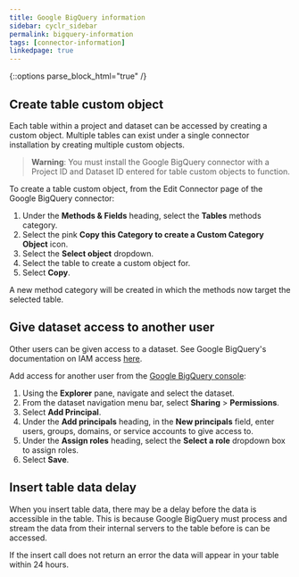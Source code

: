 ```yaml
---
title: Google BigQuery information
sidebar: cyclr_sidebar
permalink: bigquery-information
tags: [connector-information]
linkedpage: true
---
```

{::options parse_block_html="true" /}
<section class="card">
  
## Create table custom object

Each table within a project and dataset can be accessed by creating a custom object. Multiple tables can exist under a single connector installation by creating multiple custom objects. 

> **Warning**: You must install the Google BigQuery connector with a Project ID and Dataset ID entered for table custom objects to function. 

To create a table custom object, from the Edit Connector page of the Google BigQuery connector:

1. Under the **Methods & Fields** heading, select the **Tables** methods category.
2. Select the pink **Copy this Category to create a Custom Category Object** icon.
3. Select the **Select object** dropdown.
4. Select the table to create a custom object for.
5. Select **Copy**.

A new method category will be created in which the methods now target the selected table.

</section>

<section class="card">

## Give dataset access to another user

Other users can be given access to a dataset. See Google BigQuery's documentation on IAM access [here](https://cloud.google.com/bigquery/docs/access-control).

Add access for another user from the [Google BigQuery console](https://console.cloud.google.com/bigquery):

1. Using the **Explorer** pane, navigate and select the dataset.
2. From the dataset navigation menu bar, select **Sharing** > **Permissions**.
3. Select **Add Principal**.
4. Under the **Add principals** heading, in the **New principals** field, enter users, groups, domains, or service accounts to give access to.
5. Under the **Assign roles** heading, select the **Select a role** dropdown box to assign roles.
6. Select **Save**.

</section>

<section class="card">

## Insert table data delay

When you insert table data, there may be a delay before the data is accessible in the table. This is because Google BigQuery must process and stream the data from their internal servers to the table before is can be accessed.

If the insert call does not return an error the data will appear in your table within 24 hours.

</section>
